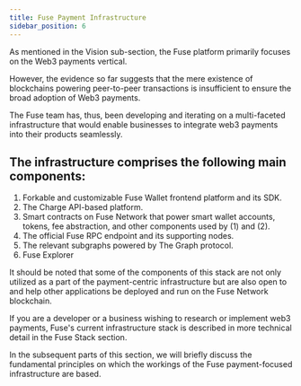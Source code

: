 ```yaml
---
title: Fuse Payment Infrastructure
sidebar_position: 6
---
```


As mentioned in the Vision sub-section, the Fuse platform primarily focuses on the Web3 payments vertical.

However, the evidence so far suggests that the mere existence of blockchains powering peer-to-peer transactions is insufficient to ensure the broad adoption of Web3 payments.

The Fuse team has, thus, been developing and iterating on a multi-faceted infrastructure that would enable businesses to integrate web3 payments into their products seamlessly.

## The infrastructure comprises the following main components:

1. Forkable and customizable Fuse Wallet frontend platform and its SDK.
2. The Charge API-based platform.
3. Smart contracts on Fuse Network that power smart wallet accounts, tokens, fee abstraction, and other components used by (1) and (2).
4. The official Fuse RPC endpoint and its supporting nodes.
5. The relevant subgraphs powered by The Graph protocol.
6. Fuse Explorer

It should be noted that some of the components of this stack are not only utilized as a part of the payment-centric infrastructure but are also open to and help other applications be deployed and run on the Fuse Network blockchain.

If you are a developer or a business wishing to research or implement web3 payments, Fuse's current infrastructure stack is described in more technical detail in the Fuse Stack section.

In the subsequent parts of this section, we will briefly discuss the fundamental principles on which the workings of the Fuse payment-focused infrastructure are based.
